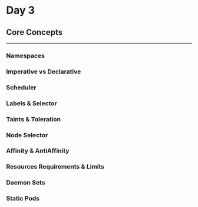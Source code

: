# Day 3

## **Core Concepts**

---

### **Namespaces**

### **Imperative vs Declarative**

### **Scheduler**

### **Labels & Selector**

### **Taints & Toleration**

### **Node Selector**

### **Affinity & AntiAffinity**

### **Resources Requirements & Limits**

### **Daemon Sets**

### **Static Pods**